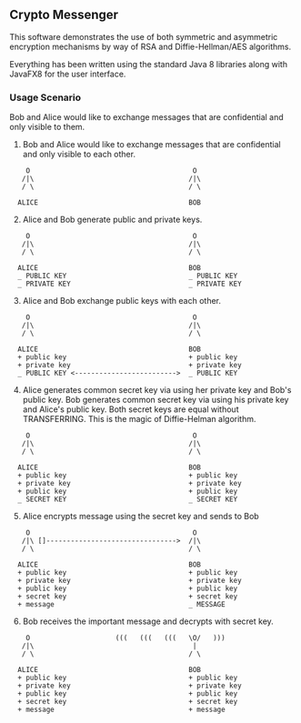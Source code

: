 ## Crypto Messenger
This software demonstrates the use of both symmetric and asymmetric encryption 
mechanisms by way of RSA and Diffie-Hellman/AES algorithms.

Everything has been written using the standard Java 8 libraries along with JavaFX8 for 
the user interface.

### Usage Scenario
  Bob and Alice would like to exchange messages that are confidential and only
visible to them.

1. Bob and Alice would like to exchange messages that are confidential and only
visible to each other.

```
    O                                        O
   /|\                                      /|\
   / \                                      / \

  ALICE                                     BOB
```
2. Alice and Bob generate public and private keys.

```
    O                                        O
   /|\                                      /|\
   / \                                      / \

  ALICE                                     BOB
  _ PUBLIC KEY                              _ PUBLIC KEY
  _ PRIVATE KEY                             _ PRIVATE KEY
```
3. Alice and Bob exchange public keys with each other.

```
    O                                        O
   /|\                                      /|\
   / \                                      / \

  ALICE                                     BOB
  + public key                              + public key
  + private key                             + private key
  _ PUBLIC KEY <------------------------->  _ PUBLIC KEY
```
4. Alice generates common secret key via using her private key and Bob's public key. Bob generates common secret key via using his private key and Alice's public key. Both secret keys are equal without TRANSFERRING. This is the magic of Diffie-Helman algorithm.


```
    O                                        O
   /|\                                      /|\
   / \                                      / \

  ALICE                                     BOB
  + public key                              + public key
  + private key                             + private key
  + public key                              + public key
  _ SECRET KEY                              _ SECRET KEY
```
5. Alice encrypts message using the secret key and sends to Bob


```
    O                                        O
   /|\ []-------------------------------->  /|\
   / \                                      / \

  ALICE                                     BOB
  + public key                              + public key
  + private key                             + private key
  + public key                              + public key
  + secret key                              + secret key
  + message                                 _ MESSAGE
```
6. Bob receives the important message and decrypts with secret key.


```
    O                     (((   (((   (((   \O/   )))
   /|\                                       |
   / \                                      / \

  ALICE                                     BOB
  + public key                              + public key
  + private key                             + private key
  + public key                              + public key
  + secret key                              + secret key
  + message                                 + message
```

